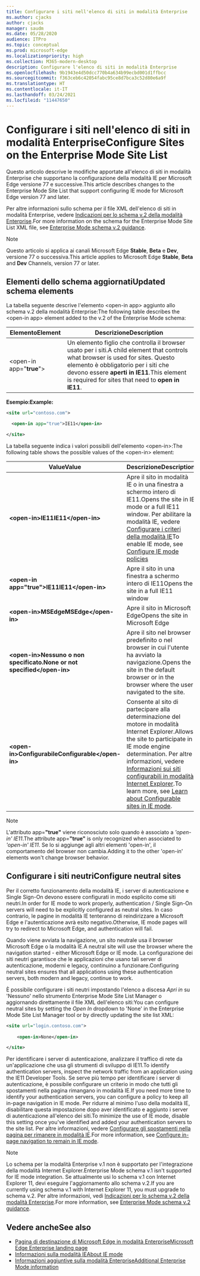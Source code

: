 ```yaml
---
title: Configurare i siti nell'elenco di siti in modalità Enterprise
ms.author: cjacks
author: cjacks
manager: saudm
ms.date: 05/28/2020
audience: ITPro
ms.topic: conceptual
ms.prod: microsoft-edge
ms.localizationpriority: high
ms.collection: M365-modern-desktop
description: Configurare l'elenco di siti in modalità Enterprise
ms.openlocfilehash: 9b1943e4d50dcc770b4a634b99ecbd001d1ffbcc
ms.sourcegitcommit: f363ceb6c42054fabc95ce8d7bca3c52d80e6a9f
ms.translationtype: HT
ms.contentlocale: it-IT
ms.lasthandoff: 03/24/2021
ms.locfileid: "11447650"
---
```

# <a name="configure-sites-on-the-enterprise-mode-site-list"></a><span data-ttu-id="67937-103">Configurare i siti nell'elenco di siti in modalità Enterprise</span><span class="sxs-lookup"><span data-stu-id="67937-103">Configure Sites on the Enterprise Mode Site List</span></span>

<span data-ttu-id="67937-104">Questo articolo descrive le modifiche apportate all'elenco di siti in modalità Enterprise che supportano la configurazione della modalità IE per Microsoft Edge versione 77 e successive.</span><span class="sxs-lookup"><span data-stu-id="67937-104">This article describes changes to the Enterprise Mode Site List that support configuring IE mode for Microsoft Edge version 77 and later.</span></span>

<span data-ttu-id="67937-105">Per altre informazioni sullo schema per il file XML dell'elenco di siti in modalità Enterprise, vedere [Indicazioni per lo schema v.2 della modalità Enterprise](/internet-explorer/ie11-deploy-guide/enterprise-mode-schema-version-2-guidance).</span><span class="sxs-lookup"><span data-stu-id="67937-105">For more information on the schema for the Enterprise Mode Site List XML file, see [Enterprise Mode schema v.2 guidance](/internet-explorer/ie11-deploy-guide/enterprise-mode-schema-version-2-guidance).</span></span>

> [!NOTE]
> <span data-ttu-id="67937-106">Questo articolo si applica ai canali Microsoft Edge **Stable**, **Beta** e **Dev**, versione 77 o successiva.</span><span class="sxs-lookup"><span data-stu-id="67937-106">This article applies to Microsoft Edge **Stable**, **Beta** and **Dev** Channels, version 77 or later.</span></span>

## <a name="updated-schema-elements"></a><span data-ttu-id="67937-107">Elementi dello schema aggiornati</span><span class="sxs-lookup"><span data-stu-id="67937-107">Updated schema elements</span></span>

<span data-ttu-id="67937-108">La tabella seguente descrive l'elemento \<open-in app\> aggiunto allo schema v.2 della modalità Enterprise:</span><span class="sxs-lookup"><span data-stu-id="67937-108">The following table describes the \<open-in app\> element added to the v.2 of the Enterprise Mode schema:</span></span>

| **<span data-ttu-id="67937-109">Elemento</span><span class="sxs-lookup"><span data-stu-id="67937-109">Element</span></span>** | **<span data-ttu-id="67937-110">Descrizione</span><span class="sxs-lookup"><span data-stu-id="67937-110">Description</span></span>** |
| --- | --- |
| \<open-in app="**true**"\> | <span data-ttu-id="67937-111">Un elemento figlio che controlla il browser usato per i siti.</span><span class="sxs-lookup"><span data-stu-id="67937-111">A child element that controls what browser is used for sites.</span></span> <span data-ttu-id="67937-112">Questo elemento è obbligatorio per i siti che devono essere **aperti in IE11**.</span><span class="sxs-lookup"><span data-stu-id="67937-112">This element is required for sites that need to **open in IE11**.</span></span>|

**<span data-ttu-id="67937-113">Esempio:</span><span class="sxs-lookup"><span data-stu-id="67937-113">Example:</span></span>**

``` xml
<site url="contoso.com">

  <open-in app="true">IE11</open-in>

</site>
```

<span data-ttu-id="67937-114">La tabella seguente indica i valori possibili dell'elemento \<open-in\>:</span><span class="sxs-lookup"><span data-stu-id="67937-114">The following table shows the possible values of the \<open-in\> element:</span></span>

| **<span data-ttu-id="67937-115">Value</span><span class="sxs-lookup"><span data-stu-id="67937-115">Value</span></span>** | **<span data-ttu-id="67937-116">Descrizione</span><span class="sxs-lookup"><span data-stu-id="67937-116">Description</span></span>** |
| --- | --- |
| **\<open-in\><span data-ttu-id="67937-117">IE11</span><span class="sxs-lookup"><span data-stu-id="67937-117">IE11</span></span>\</open-in\>** | <span data-ttu-id="67937-118">Apre il sito in modalità IE o in una finestra a schermo intero di IE11.</span><span class="sxs-lookup"><span data-stu-id="67937-118">Opens the site in IE mode or a full IE11 window.</span></span> <span data-ttu-id="67937-119">Per abilitare la modalità IE, vedere [Configurare i criteri della modalità IE](./edge-ie-mode-policies.md)</span><span class="sxs-lookup"><span data-stu-id="67937-119">To enable IE mode, see [Configure IE mode policies](./edge-ie-mode-policies.md)</span></span>|
| **\<open-in app="**true**"\><span data-ttu-id="67937-120">IE11</span><span class="sxs-lookup"><span data-stu-id="67937-120">IE11</span></span>\</open-in\>** | <span data-ttu-id="67937-121">Apre il sito in una finestra a schermo intero di IE11</span><span class="sxs-lookup"><span data-stu-id="67937-121">Opens the site in a full IE11 window</span></span> |
| **\<open-in\><span data-ttu-id="67937-122">MSEdge</span><span class="sxs-lookup"><span data-stu-id="67937-122">MSEdge</span></span>\</open-in\>** | <span data-ttu-id="67937-123">Apre il sito in Microsoft Edge</span><span class="sxs-lookup"><span data-stu-id="67937-123">Opens the site in Microsoft Edge</span></span> |
| **\<open-in\><span data-ttu-id="67937-124">Nessuno o non specificato.</span><span class="sxs-lookup"><span data-stu-id="67937-124">None or not specified</span></span>\</open-in\>** | <span data-ttu-id="67937-125">Apre il sito nel browser predefinito o nel browser in cui l'utente ha avviato la navigazione.</span><span class="sxs-lookup"><span data-stu-id="67937-125">Opens the site in the default browser or in the browser where the user navigated to the site.</span></span> |
|**\<open-in\><span data-ttu-id="67937-126">Configurabile</span><span class="sxs-lookup"><span data-stu-id="67937-126">Configurable</span></span>\</open-in\>** | <span data-ttu-id="67937-127">Consente al sito di partecipare alla determinazione del motore in modalità Internet Explorer.</span><span class="sxs-lookup"><span data-stu-id="67937-127">Allows the site to participate in IE mode engine determination.</span></span> <span data-ttu-id="67937-128">Per altre informazioni, vedere [Informazioni sui siti configurabili in modalità Internet Explorer](edge-learnmore-configurable-sites-ie-mode.md).</span><span class="sxs-lookup"><span data-stu-id="67937-128">To learn more, see [Learn about Configurable sites in IE mode](edge-learnmore-configurable-sites-ie-mode.md).</span></span>  |

>[!NOTE]
> <span data-ttu-id="67937-129">L'attributo app=**"true"** viene riconosciuto solo quando è associato a _'open-in' IE11_.</span><span class="sxs-lookup"><span data-stu-id="67937-129">The attribute app=**"true"** is only recognized when associated to _'open-in' IE11_.</span></span> <span data-ttu-id="67937-130">Se lo si aggiunge agli altri elementi 'open-in', il comportamento del browser non cambia.</span><span class="sxs-lookup"><span data-stu-id="67937-130">Adding it to the other 'open-in' elements won't change browser behavior.</span></span>   

## <a name="configure-neutral-sites"></a><span data-ttu-id="67937-131">Configurare i siti neutri</span><span class="sxs-lookup"><span data-stu-id="67937-131">Configure neutral sites</span></span>

<span data-ttu-id="67937-132">Per il corretto funzionamento della modalità IE, i server di autenticazione e Single Sign-On devono essere configurati in modo esplicito come siti neutri.</span><span class="sxs-lookup"><span data-stu-id="67937-132">In order for IE mode to work properly, authentication / Single Sign-On servers will need to be explicitly configured as neutral sites.</span></span> <span data-ttu-id="67937-133">In caso contrario, le pagine in modalità IE tenteranno di reindirizzare a Microsoft Edge e l'autenticazione avrà esito negativo.</span><span class="sxs-lookup"><span data-stu-id="67937-133">Otherwise, IE mode pages will try to redirect to Microsoft Edge, and authentication will fail.</span></span>

<span data-ttu-id="67937-134">Quando viene avviata la navigazione, un sito neutrale usa il browser Microsoft Edge o la modalità IE.</span><span class="sxs-lookup"><span data-stu-id="67937-134">A neutral site will use the browser where the navigation started - either Microsoft Edge or IE mode.</span></span> <span data-ttu-id="67937-135">La configurazione dei siti neutri garantisce che le applicazioni che usano tali server di autenticazione, moderni e legacy, continuino a funzionare.</span><span class="sxs-lookup"><span data-stu-id="67937-135">Configuring neutral sites ensures that all applications using these authentication servers, both modern and legacy, continue to work.</span></span>

<span data-ttu-id="67937-136">È possibile configurare i siti neutri impostando l'elenco a discesa *Apri in* su 'Nessuno' nello strumento Enterprise Mode Site List Manager o aggiornando direttamente il file XML dell'elenco siti:</span><span class="sxs-lookup"><span data-stu-id="67937-136">You can configure neutral sites by setting the *Open In* dropdown to 'None' in the Enterprise Mode Site List Manager tool or by directly updating the site list XML:</span></span>

``` xml
<site url="login.contoso.com">
   
    <open-in>None</open-in>

</site>
```

<span data-ttu-id="67937-137">Per identificare i server di autenticazione, analizzare il traffico di rete da un'applicazione che usa gli strumenti di sviluppo di IE11.</span><span class="sxs-lookup"><span data-stu-id="67937-137">To identify authentication servers, inspect the network traffic from an application using the IE11 Developer Tools.</span></span> <span data-ttu-id="67937-138">Se serve più tempo per identificare i server di autenticazione, è possibile configurare un criterio in modo che tutti gli spostamenti nella pagina rimangano in modalità IE.</span><span class="sxs-lookup"><span data-stu-id="67937-138">If you need more time to identify your authentication servers, you can configure a policy to keep all in-page navigation in IE mode.</span></span> <span data-ttu-id="67937-139">Per ridurre al minimo l'uso della modalità IE, disabilitare questa impostazione dopo aver identificato e aggiunto i server di autenticazione all'elenco dei siti.</span><span class="sxs-lookup"><span data-stu-id="67937-139">To minimize the use of IE mode, disable this setting once you've identified and added your authentication servers to the site list.</span></span> <span data-ttu-id="67937-140">Per altre informazioni, vedere [Configurare gli spostamenti nella pagina per rimanere in modalità IE](./microsoft-edge-policies.md#internetexplorerintegrationsiteredirect).</span><span class="sxs-lookup"><span data-stu-id="67937-140">For more information, see [Configure in-page navigation to remain in IE mode](./microsoft-edge-policies.md#internetexplorerintegrationsiteredirect).</span></span>

>[!NOTE]
   ><span data-ttu-id="67937-141">Lo schema per la modalità Enterprise v.1 non è supportato per l'integrazione della modalità Internet Explorer.</span><span class="sxs-lookup"><span data-stu-id="67937-141">Enterprise Mode schema v.1 isn't supported for IE mode integration.</span></span> <span data-ttu-id="67937-142">Se attualmente usi lo schema v.1 con Internet Explorer 11, devi eseguire l'aggiornamento allo schema v.2.</span><span class="sxs-lookup"><span data-stu-id="67937-142">If you are currently using schema v.1 with Internet Explorer 11, you must upgrade to schema v.2.</span></span> <span data-ttu-id="67937-143">Per altre informazioni, vedi [Indicazioni per lo schema v.2 della modalità Enterprise](/internet-explorer/ie11-deploy-guide/enterprise-mode-schema-version-2-guidance).</span><span class="sxs-lookup"><span data-stu-id="67937-143">For more information, see [Enterprise Mode schema v.2 guidance](/internet-explorer/ie11-deploy-guide/enterprise-mode-schema-version-2-guidance).</span></span>

## <a name="see-also"></a><span data-ttu-id="67937-144">Vedere anche</span><span class="sxs-lookup"><span data-stu-id="67937-144">See also</span></span>

- [<span data-ttu-id="67937-145">Pagina di destinazione di Microsoft Edge in modalità Enterprise</span><span class="sxs-lookup"><span data-stu-id="67937-145">Microsoft Edge Enterprise landing page</span></span>](https://aka.ms/EdgeEnterprise)
- [<span data-ttu-id="67937-146">Informazioni sulla modalità IE</span><span class="sxs-lookup"><span data-stu-id="67937-146">About IE mode</span></span>](./edge-ie-mode.md)
- [<span data-ttu-id="67937-147">Informazioni aggiuntive sulla modalità Enterprise</span><span class="sxs-lookup"><span data-stu-id="67937-147">Additional Enterprise Mode information</span></span>](/internet-explorer/ie11-deploy-guide/enterprise-mode-overview-for-ie11)